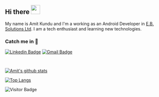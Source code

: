 ## Hi there <img src="https://raw.githubusercontent.com/aemmadi/aemmadi/master/wave.gif" width="30px">

My name is Amit Kundu and I'm a working as an Android Developer in [E.B. Solutions Ltd](https://ebsbd.com/). I am a tech enthusiast and learning new technologies. 


### Catch me in 🤗

[![Linkedin Badge](https://img.shields.io/badge/LinkedIn%20-blue?style=flat&logo=linkedin&labelColor=blue)](https://www.linkedin.com/in/amit-kundu-345a79119/) [![Gmail Badge](https://img.shields.io/badge/email-red?style=flat&logo=Gmail&logoColor=white&link=mailto:kundu.amit517@gmail.com)](mailto:kundu.amit517@gmail.com)

<br>

[![Amit's github stats](https://github-readme-stats.vercel.app/api?username=amit517)](https://github.com/anuraghazra/github-readme-stats)

[![Top Langs](https://github-readme-stats.vercel.app/api/top-langs/?username=amit517&layout=compact)](https://github.com/anuraghazra/github-readme-stats)
<br>

![Visitor Badge](https://visitor-badge.laobi.icu/badge?page_id=amit517.amit517)


